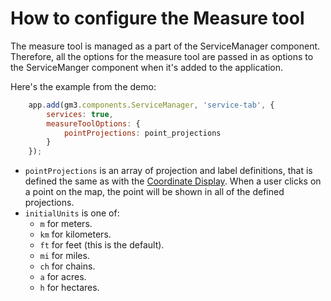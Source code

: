# How to configure the Measure tool

The measure tool is managed as a part of the ServiceManager component. 
Therefore, all the options for the measure tool are passed in as options
to the ServiceManger component when it's added to the application.

Here's the example from the demo:

```javascript
    app.add(gm3.components.ServiceManager, 'service-tab', {
        services: true,
        measureToolOptions: {
            pointProjections: point_projections
        }
    });
```

* `pointProjections` is an array of projection and label definitions,
  that is defined the same as with the [Coordinate Display](coordinate-display.md).
  When a user clicks on a point on the map, the point will be shown in all of the defined
  projections.
* `initialUnits` is one of:
  * `m` for meters.
  * `km` for kilometers.
  * `ft` for feet (this is the default).
  * `mi` for miles.
  * `ch` for chains.
  * `a` for acres.
  * `h` for hectares.
